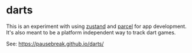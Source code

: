 # darts

This is an experiment with using [zustand](https://zustand-demo.pmnd.rs/) and [parcel](https://parceljs.org/) for app development. It's also meant to be a platform independent way to track dart games.

See: https://pausebreak.github.io/darts/
